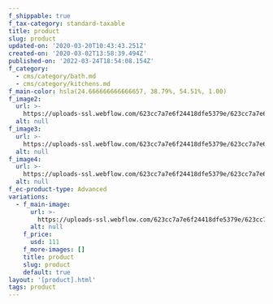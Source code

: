 ```yaml
---
f_shippable: true
f_tax-category: standard-taxable
title: product
slug: product
updated-on: '2020-03-20T10:43:43.251Z'
created-on: '2020-03-02T13:58:39.494Z'
published-on: '2022-03-24T18:54:08.154Z'
f_category:
  - cms/category/bath.md
  - cms/category/kitchens.md
f_main-color: hsla(24.666666666666657, 38.79%, 54.51%, 1.00)
f_image2:
  url: >-
    https://uploads-ssl.webflow.com/623cc7a7e6f24418dfe5379e/623cc7a7e6f24453d2e538e0_12a.jpg
  alt: null
f_image3:
  url: >-
    https://uploads-ssl.webflow.com/623cc7a7e6f24418dfe5379e/623cc7a7e6f24439bfe538de_12b.jpg
  alt: null
f_image4:
  url: >-
    https://uploads-ssl.webflow.com/623cc7a7e6f24418dfe5379e/623cc7a7e6f244d219e538d8_12c.jpg
  alt: null
f_ec-product-type: Advanced
variations:
  - f_main-image:
      url: >-
        https://uploads-ssl.webflow.com/623cc7a7e6f24418dfe5379e/623cc7a7e6f24458d4e538a2_12.jpg
      alt: null
    f_price:
      usd: 111
    f_more-images: []
    title: product
    slug: product
    default: true
layout: '[product].html'
tags: product
---
```



